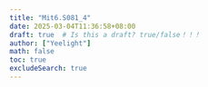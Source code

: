 ```yaml
---
title: "Mit6.S081_4"
date: 2025-03-04T11:36:58+08:00
draft: true  # Is this a draft? true/false！！！
author: ["Yeelight"]
math: false
toc: true
excludeSearch: true
---
```

